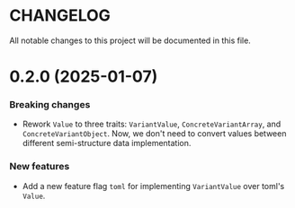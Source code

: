 # CHANGELOG

All notable changes to this project will be documented in this file.

0.2.0 (2025-01-07)
==================

### Breaking changes

* Rework `Value` to three traits: `VariantValue`, `ConcreteVariantArray`, and `ConcreteVariantObject`. Now, we don't need to convert values between different semi-structure data implementation.

### New features

* Add a new feature flag `toml` for implementing `VariantValue` over toml's `Value`.

